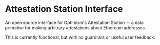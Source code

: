 # Attestation Station Interface

An open source interface for Optimism's Attestation Station -- a data primative for making arbitrary attestations about Ethereum addresses.

This is currently functional, but with no guardrails or useful user feedback.

<!-- TODO: Add link to Optimism's resources when they're live-->
